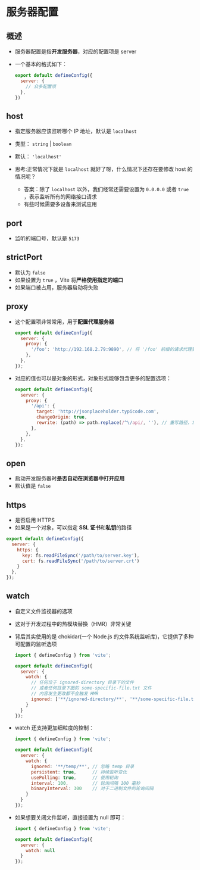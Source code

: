 # 服务器配置

## 概述

+ 服务器配置是指**开发服务器**，对应的配置项是 server

+ 一个基本的格式如下：

  ```js
  export default defineConfig({
    server: {
      // 众多配置项
    },
  })
  ```

## host

+ 指定服务器应该监听哪个 IP 地址，默认是 `localhost`

+ 类型： `string` | `boolean`

+ 默认： `'localhost'`

+ 思考:正常情况下就是 `localhost` 就好了呀，什么情况下还存在要修改 host 的情况呢？

  + 答案：除了 `localhost` 以外，我们经常还需要设置为 `0.0.0.0` 或者 `true` ，表示监听所有的网络接口请求
  + 有些时候需要多设备来测试应用

## port

+ 监听的端口号，默认是 `5173`

## strictPort

+ 默认为 `false`
+ 如果设置为 `true` ，Vite 将**严格使用指定的端口**
+ 如果端口被占用，服务器启动将失败

## proxy

+ 这个配置项非常常用，用于**配置代理服务器**

  ```js
  export default defineConfig({
    server: {
      proxy: {
        '/foo': 'http://192.168.2.79:9890', // 将 '/foo' 前缀的请求代理到 'http://localhost:4567'
      },
    },
  });
  ```

+ 对应的值也可以是对象的形式，对象形式能够包含更多的配置选项：

  ```js
  export default defineConfig({
    server: {
      proxy: {
        '/api': {
          target: 'http://jsonplaceholder.typicode.com',
          changeOrigin: true,
          rewrite: (path) => path.replace(/^\/api/, ''), // 重写路径，将 '/api' 前缀去掉
        },
      },
    },
  });
  ```

## open

+ 启动开发服务器时**是否自动在浏览器中打开应用**
+ 默认值是 `false`

## https

  + 是否启用 HTTPS
  + 如果是一个对象，可以指定 **SSL 证书**和**私钥**的路径

  ```js
  export default defineConfig({
    server: {
      https: {
        key: fs.readFileSync('/path/to/server.key'),
        cert: fs.readFileSync('/path/to/server.crt')
      }
    },
  });
  ```

## watch

+ 自定义文件监视器的选项
+ 这对于开发过程中的热模块替换（HMR）非常关键
+ 背后其实使用的是 chokidar(一个 Node.js 的文件系统监听库)，它提供了多种可配置的监听选项

  ```js
  import { defineConfig } from 'vite';

  export default defineConfig({
    server: {
      watch: {
        // 任何位于 ignored-directory 目录下的文件
        // 或者任何目录下面的 some-specific-file.txt 文件
        // 内容发生更改都不会触发 HMR
        ignored: ['**/ignored-directory/**', '**/some-specific-file.txt']
      }
    }
  });
  ```

+ watch 还支持更加细粒度的控制：

  ```js
  import { defineConfig } from 'vite';

  export default defineConfig({
    server: {
      watch: {
        ignored: '**/temp/**', // 忽略 temp 目录
        persistent: true,      // 持续监听变化
        usePolling: true,      // 使用轮询
        interval: 100,         // 轮询间隔 100 毫秒
        binaryInterval: 300    // 对于二进制文件的轮询间隔
      }
    }
  });
  ```

+ 如果想要关闭文件监听，直接设置为 null 即可：

  ```js
  import { defineConfig } from 'vite';

  export default defineConfig({
    server: {
      watch: null
    }
  });
  ```
